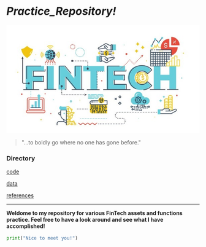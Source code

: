 # *Practice_Repository!*

![markdown-image](fintech.jpg)

>"...to boldly go where no one has gone before."

### Directory

[code](code)

[data](data)

[references](references)

---

**Weldome to my repository for various FinTech assets and functions practice. Feel free to have a look around and see what I have accomplished!**

```python
print("Nice to meet you!")
```
